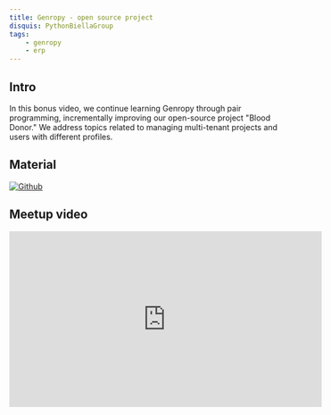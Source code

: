 ```yaml
---
title: Genropy - open source project
disquis: PythonBiellaGroup
tags:
    - genropy
    - erp
---
```


## Intro

In this bonus video, we continue learning Genropy through pair programming, incrementally improving our open-source project "Blood Donor." We address topics related to managing multi-tenant projects and users with different profiles.

## Material

[![Github](https://img.shields.io/badge/GitHub-181717.svg?style=for-the-badge&logo=GitHub&logoColor=white)](https://github.com/PythonBiellaGroup/LearnGenRopy)

## Meetup video

<iframe width="560" height="315" src="https://www.youtube.com/embed/aeR-LVCa4H4?si=BjdNedGzv0yQJkgO" title="YouTube video player" frameborder="0" allow="accelerometer; autoplay; clipboard-write; encrypted-media; gyroscope; picture-in-picture; web-share" allowfullscreen></iframe>
